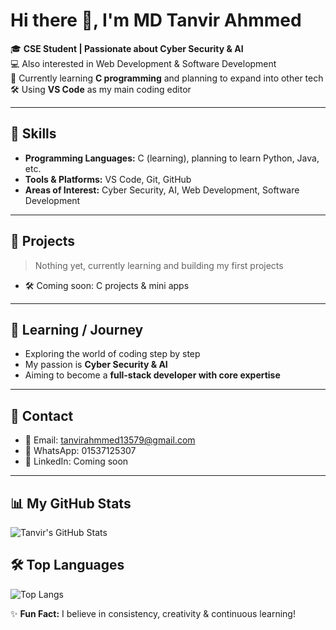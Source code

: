 # Hi there 👋, I'm MD Tanvir Ahmmed

🎓 **CSE Student | Passionate about Cyber Security & AI**  
💻 Also interested in Web Development & Software Development  
🌱 Currently learning **C programming** and planning to expand into other tech  
🛠 Using **VS Code** as my main coding editor  

---

## 🔹 Skills
- **Programming Languages:** C (learning), planning to learn Python, Java, etc.  
- **Tools & Platforms:** VS Code, Git, GitHub  
- **Areas of Interest:** Cyber Security, AI, Web Development, Software Development  

---

## 🔹 Projects
> Nothing yet, currently learning and building my first projects  
- 🛠 Coming soon: C projects & mini apps  

---

## 🔹 Learning / Journey
- Exploring the world of coding step by step  
- My passion is **Cyber Security & AI**  
- Aiming to become a **full-stack developer with core expertise**  

---

## 🔹 Contact
- 📧 Email: [tanvirahmmed13579@gmail.com](mailto:tanvirahmmed13579@gmail.com)  
- 📱 WhatsApp: 01537125307  
- 🔗 LinkedIn: Coming soon  

---

## 📊 My GitHub Stats
![Tanvir's GitHub Stats](https://github-readme-stats.vercel.app/api?username=TanvirAhmmedCodes&show_icons=true&theme=radical)

## 🛠 Top Languages
![Top Langs](https://github-readme-stats.vercel.app/api/top-langs/?username=TanvirAhmmedCodes&layout=compact&theme=radical)


✨ **Fun Fact:** I believe in consistency, creativity & continuous learning!  
